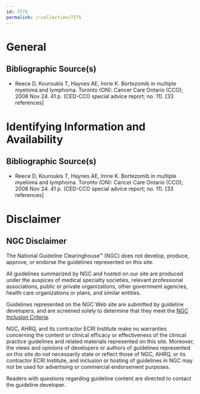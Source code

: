 ```yaml
---
id: 7275
permalink: /:collection/7275
---
```


# General

## Bibliographic Source(s)

- Reece D, Kouroukis T, Haynes AE, Imrie K. Bortezomib in multiple myeloma and lymphoma. Toronto (ON): Cancer Care Ontario (CCO); 2008 Nov 24. 41 p. (CED-CCO special advice report; no. 11). [33 references]

# Identifying Information and Availability

## Bibliographic Source(s)

- Reece D, Kouroukis T, Haynes AE, Imrie K. Bortezomib in multiple myeloma and lymphoma. Toronto (ON): Cancer Care Ontario (CCO); 2008 Nov 24. 41 p. (CED-CCO special advice report; no. 11). [33 references]

# Disclaimer

## NGC Disclaimer

The National Guideline Clearinghouse™ (NGC) does not develop, produce, approve, or endorse the guidelines represented on this site.

All guidelines summarized by NGC and hosted on our site are produced under the auspices of medical specialty societies, relevant professional associations, public or private organizations, other government agencies, health care organizations or plans, and similar entities.

Guidelines represented on the NGC Web site are submitted by guideline developers, and are screened solely to determine that they meet the [NGC Inclusion Criteria](/help-and-about/summaries/inclusion-criteria).

NGC, AHRQ, and its contractor ECRI Institute make no warranties concerning the content or clinical efficacy or effectiveness of the clinical practice guidelines and related materials represented on this site. Moreover, the views and opinions of developers or authors of guidelines represented on this site do not necessarily state or reflect those of NGC, AHRQ, or its contractor ECRI Institute, and inclusion or hosting of guidelines in NGC may not be used for advertising or commercial endorsement purposes.

Readers with questions regarding guideline content are directed to contact the guideline developer.

